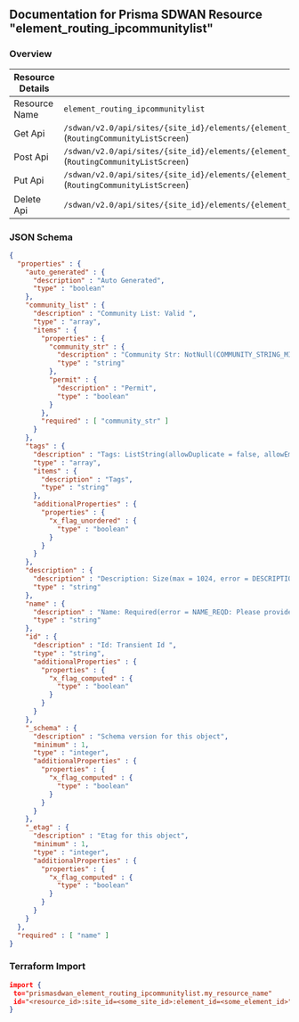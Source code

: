 ## Documentation for Prisma SDWAN Resource "element_routing_ipcommunitylist"

### Overview

| Resource Details | |
| ------------- | ------------- |
| Resource Name | `element_routing_ipcommunitylist` |
| Get Api  | `/sdwan/v2.0/api/sites/{site_id}/elements/{element_id}/routing_ipcommunitylists/{config_id}` (`RoutingCommunityListScreen`) |
| Post Api  | `/sdwan/v2.0/api/sites/{site_id}/elements/{element_id}/routing_ipcommunitylists` (`RoutingCommunityListScreen`) |
| Put Api  | `/sdwan/v2.0/api/sites/{site_id}/elements/{element_id}/routing_ipcommunitylists/{config_id}` (`RoutingCommunityListScreen`) |
| Delete Api  | `/sdwan/v2.0/api/sites/{site_id}/elements/{element_id}/routing_ipcommunitylists/{config_id}` |


### JSON Schema

```json
{
  "properties" : {
    "auto_generated" : {
      "description" : "Auto Generated",
      "type" : "boolean"
    },
    "community_list" : {
      "description" : "Community List: Valid ",
      "type" : "array",
      "items" : {
        "properties" : {
          "community_str" : {
            "description" : "Community Str: NotNull(COMMUNITY_STRING_MISSING) Size(max = 256, COMMUNITY_STRING_EXCEEDS_LIMIT, min = 0) Pattern(message = INVALID_COMMUNITY_STRING, regexp = internet|no-export|no-advertise|local-AS|(0|6553[0-5]|655[0-2][0-9]|65[0-4](\\\\d){2}|6[0-4](\\\\d){3}|[1-5](\\\\d){4}|[1-9](\\\\d){0,3}):(0|6553[0-5]|655[0-2][0-9]\\\\d|65[0-4](\\\\d){2}|6[0-4](\\\\d){3}|[1-5](\\\\d){4}|[1-9](\\\\d){0,3})) ",
            "type" : "string"
          },
          "permit" : {
            "description" : "Permit",
            "type" : "boolean"
          }
        },
        "required" : [ "community_str" ]
      }
    },
    "tags" : {
      "description" : "Tags: ListString(allowDuplicate = false, allowEmpty = true, allowNull = true, length = 1024, listMaxSize = 10, error = INVALID_TAG: Maximum 10 Unique tags of length 1024 each are allowed, noTrim = false, regex = [^,\\\\s]+, required = false) ",
      "type" : "array",
      "items" : {
        "description" : "Tags",
        "type" : "string"
      },
      "additionalProperties" : {
        "properties" : {
          "x_flag_unordered" : {
            "type" : "boolean"
          }
        }
      }
    },
    "description" : {
      "description" : "Description: Size(max = 1024, error = DESCRIPTION_EXCEEDS_LIMIT: Description length exceeds limit, min = 0) ",
      "type" : "string"
    },
    "name" : {
      "description" : "Name: Required(error = NAME_REQD: Please provide resource name.) Size(max = 128, error = NAME_EXCEEDS_LIMIT: Name of the resource exceeds limit., min = 0) ",
      "type" : "string"
    },
    "id" : {
      "description" : "Id: Transient Id ",
      "type" : "string",
      "additionalProperties" : {
        "properties" : {
          "x_flag_computed" : {
            "type" : "boolean"
          }
        }
      }
    },
    "_schema" : {
      "description" : "Schema version for this object",
      "minimum" : 1,
      "type" : "integer",
      "additionalProperties" : {
        "properties" : {
          "x_flag_computed" : {
            "type" : "boolean"
          }
        }
      }
    },
    "_etag" : {
      "description" : "Etag for this object",
      "minimum" : 1,
      "type" : "integer",
      "additionalProperties" : {
        "properties" : {
          "x_flag_computed" : {
            "type" : "boolean"
          }
        }
      }
    }
  },
  "required" : [ "name" ]
}
```

### Terraform Import
```json
import {
 to="prismasdwan_element_routing_ipcommunitylist.my_resource_name"
 id="<resource_id>:site_id=<some_site_id>:element_id=<some_element_id>"
}
```

